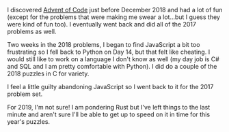 I discovered <a href="https://adventofcode.com/">Advent of Code</a> just before December 2018 and had a lot of fun (except for the problems that were making me swear a lot...but I guess they were kind of fun too). I eventually went back and did all of the 2017 problems as well.

Two weeks in the 2018 problems, I began to find JavaScript a bit too frustrating so I fell back to Python on Day 14, but that felt like cheating. I would still like to work on a language I don't know as well (my day job is C# and SQL and I am pretty comfortable with Python). I did do a couple of the 2018 puzzles in C for variety.

I feel a little guilty abandoning JavaScript so I went back to it for the 2017 problem set.

For 2019, I'm not sure! I am pondering Rust but I've left things to the last minute and aren't sure I'll be able to get up to speed on it in time for this year's puzzles.
